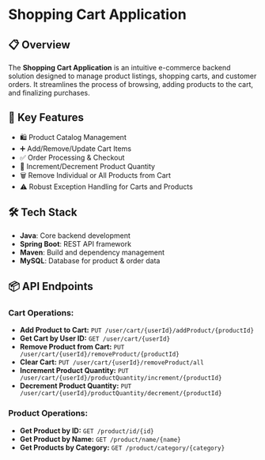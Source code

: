# Shopping Cart Application

## 📋 Overview
The **Shopping Cart Application** is an intuitive e-commerce backend solution designed to manage product listings, shopping carts, and customer orders. It streamlines the process of browsing, adding products to the cart, and finalizing purchases.

## 🚀 Key Features
- 🛍️ Product Catalog Management
- ➕ Add/Remove/Update Cart Items
- ✅ Order Processing & Checkout
- 🔄 Increment/Decrement Product Quantity
- 🗑️ Remove Individual or All Products from Cart
- ⚠️ Robust Exception Handling for Carts and Products

## 🛠️ Tech Stack
- **Java**: Core backend development
- **Spring Boot**: REST API framework
- **Maven**: Build and dependency management
- **MySQL**: Database for product & order data

## 📦 API Endpoints
### Cart Operations:
- **Add Product to Cart:** `PUT /user/cart/{userId}/addProduct/{productId}`
- **Get Cart by User ID:** `GET /user/cart/{userId}`
- **Remove Product from Cart:** `PUT /user/cart/{userId}/removeProduct/{productId}`
- **Clear Cart:** `PUT /user/cart/{userId}/removeProduct/all`
- **Increment Product Quantity:** `PUT /user/cart/{userId}/productQuantity/increment/{productId}`
- **Decrement Product Quantity:** `PUT /user/cart/{userId}/productQuantity/decrement/{productId}`

### Product Operations:
- **Get Product by ID:** `GET /product/id/{id}`
- **Get Product by Name:** `GET /product/name/{name}`
- **Get Products by Category:** `GET /product/category/{category}`
